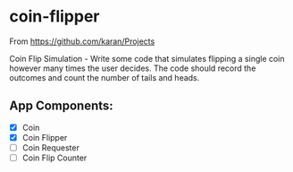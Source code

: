 # coin-flipper

From https://github.com/karan/Projects

Coin Flip Simulation - Write some code that simulates flipping a single 
coin however many times the user decides. The code should record the 
outcomes and count the number of tails and heads.

## App Components:

- [X] Coin
- [X] Coin Flipper
- [ ] Coin Requester
- [ ] Coin Flip Counter
